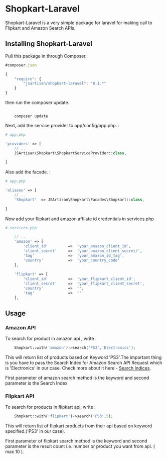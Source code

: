 # Shopkart-Laravel

Shopkart-Laravel is a very simple package for laravel for making call to Flipkart and Amazon Search APIs.

<h2>Installing Shopkart-Laravel</h2>

<p>Pull this package in through Composer.</p>

```js
#composer.json

{
    "require": {
        "jsartisan/shopkart-laravel": "0.1.*"
    }
}
```

<p>then run the composer update.</p>

<code>
	composer update
</code>


<p>Next, add the service provider to app/config/app.php. :</p>

```php
# app.php

'providers' => [
    // ..
    JSArtisan\Shopkart\ShopkartServiceProvider::class,
    
]
```

<p>Also add the facade. :</p>

```php
# app.php

'aliases' => [
    // ..
    'Shopkart'  => JSArtisan\Shopkart\Facades\Shopkart::class,
    
]
```

<p>Now add your flipkart and amazon affilate id credentials in services.php</p>

```php
# services.php

	// ..
	'amazon' => [
		'client_id'     	=>  'your_amazon_client_id',
		'client_secret' 	=>  'your_amazon_client_secret/',
		'tag'           	=>  'your_amazon_id_tag',
		'country'       	=>  'your_country_code'
	],
	
	'flipkart' => [
		'client_id'     	=>  'your_flipkart_client_id',
		'client_secret' 	=>  'your_flipkart_client_secret',
		'country'       	=>  '',
		'tag'           	=>  ''
	],
```

<h2>Usage</h2>

<h3>Amazon API</h3>

<p>To search for product in amazon api , write : </p>

```php
	Shopkart::with('amazon')->search('PS3','Electronics');
```

<p>This will return list of products based on Keyword 'PS3'.The important thing is you have to pass the Search Index for Amazon Search API Request which is 'Electronics' in our case. Check more about it here - <a href="http://docs.aws.amazon.com/AWSECommerceService/latest/DG/SearchIndices.html">Search Indices</a>.</p>

<p>First parameter of amazon search method is the keyword and second parameter is the Search Index.</p>

<h3>Flipkart API</h3>

<p>To search for products in flipkart api, write : </p>

```php
	Shopkart::with('flipkart')->search('PS3',5);
```

<p>This will return list of flipkart products from their api based on keyword specified.('PS3' in our case).</p>

<p>First parameter of flipkart search method is the keyword and second parameter is the result count i.e. number or product you want from api. ( max 10 ).</p>
